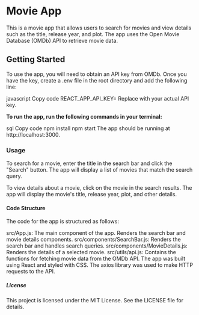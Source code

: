 # Movie App
This is a movie app that allows users to search for movies and view details such as the title, release year, and plot. The app uses the Open Movie Database (OMDb) API to retrieve movie data.

## Getting Started
To use the app, you will need to obtain an API key from OMDb. Once you have the key, create a .env file in the root directory and add the following line:

javascript
Copy code
REACT_APP_API_KEY=<your api key>
Replace <your api key> with your actual API key.

**To run the app, run the following commands in your terminal:**

sql
Copy code
npm install
npm start
The app should be running at http://localhost:3000.

### Usage
To search for a movie, enter the title in the search bar and click the "Search" button. The app will display a list of movies that match the search query.

To view details about a movie, click on the movie in the search results. The app will display the movie's title, release year, plot, and other details.

#### Code Structure
The code for the app is structured as follows:

src/App.js: The main component of the app. Renders the search bar and movie details components.
src/components/SearchBar.js: Renders the search bar and handles search queries.
src/components/MovieDetails.js: Renders the details of a selected movie.
src/utils/api.js: Contains the functions for fetching movie data from the OMDb API.
The app was built using React and styled with CSS. The axios library was used to make HTTP requests to the API.

##### License
This project is licensed under the MIT License. See the LICENSE file for details.
